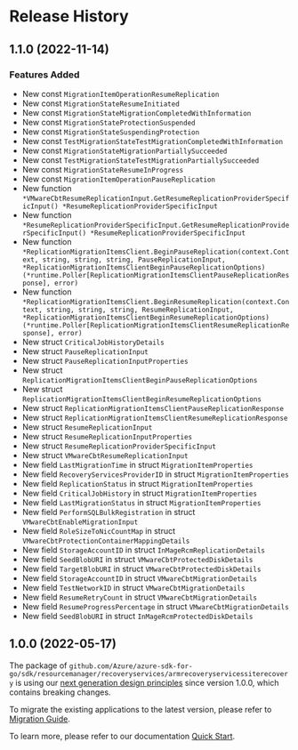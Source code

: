 # Release History

## 1.1.0 (2022-11-14)
### Features Added

- New const `MigrationItemOperationResumeReplication`
- New const `MigrationStateResumeInitiated`
- New const `MigrationStateMigrationCompletedWithInformation`
- New const `MigrationStateProtectionSuspended`
- New const `MigrationStateSuspendingProtection`
- New const `TestMigrationStateTestMigrationCompletedWithInformation`
- New const `MigrationStateMigrationPartiallySucceeded`
- New const `TestMigrationStateTestMigrationPartiallySucceeded`
- New const `MigrationStateResumeInProgress`
- New const `MigrationItemOperationPauseReplication`
- New function `*VMwareCbtResumeReplicationInput.GetResumeReplicationProviderSpecificInput() *ResumeReplicationProviderSpecificInput`
- New function `*ResumeReplicationProviderSpecificInput.GetResumeReplicationProviderSpecificInput() *ResumeReplicationProviderSpecificInput`
- New function `*ReplicationMigrationItemsClient.BeginPauseReplication(context.Context, string, string, string, PauseReplicationInput, *ReplicationMigrationItemsClientBeginPauseReplicationOptions) (*runtime.Poller[ReplicationMigrationItemsClientPauseReplicationResponse], error)`
- New function `*ReplicationMigrationItemsClient.BeginResumeReplication(context.Context, string, string, string, ResumeReplicationInput, *ReplicationMigrationItemsClientBeginResumeReplicationOptions) (*runtime.Poller[ReplicationMigrationItemsClientResumeReplicationResponse], error)`
- New struct `CriticalJobHistoryDetails`
- New struct `PauseReplicationInput`
- New struct `PauseReplicationInputProperties`
- New struct `ReplicationMigrationItemsClientBeginPauseReplicationOptions`
- New struct `ReplicationMigrationItemsClientBeginResumeReplicationOptions`
- New struct `ReplicationMigrationItemsClientPauseReplicationResponse`
- New struct `ReplicationMigrationItemsClientResumeReplicationResponse`
- New struct `ResumeReplicationInput`
- New struct `ResumeReplicationInputProperties`
- New struct `ResumeReplicationProviderSpecificInput`
- New struct `VMwareCbtResumeReplicationInput`
- New field `LastMigrationTime` in struct `MigrationItemProperties`
- New field `RecoveryServicesProviderID` in struct `MigrationItemProperties`
- New field `ReplicationStatus` in struct `MigrationItemProperties`
- New field `CriticalJobHistory` in struct `MigrationItemProperties`
- New field `LastMigrationStatus` in struct `MigrationItemProperties`
- New field `PerformSQLBulkRegistration` in struct `VMwareCbtEnableMigrationInput`
- New field `RoleSizeToNicCountMap` in struct `VMwareCbtProtectionContainerMappingDetails`
- New field `StorageAccountID` in struct `InMageRcmReplicationDetails`
- New field `SeedBlobURI` in struct `VMwareCbtProtectedDiskDetails`
- New field `TargetBlobURI` in struct `VMwareCbtProtectedDiskDetails`
- New field `StorageAccountID` in struct `VMwareCbtMigrationDetails`
- New field `TestNetworkID` in struct `VMwareCbtMigrationDetails`
- New field `ResumeRetryCount` in struct `VMwareCbtMigrationDetails`
- New field `ResumeProgressPercentage` in struct `VMwareCbtMigrationDetails`
- New field `SeedBlobURI` in struct `InMageRcmProtectedDiskDetails`


## 1.0.0 (2022-05-17)

The package of `github.com/Azure/azure-sdk-for-go/sdk/resourcemanager/recoveryservices/armrecoveryservicessiterecovery` is using our [next generation design principles](https://azure.github.io/azure-sdk/general_introduction.html) since version 1.0.0, which contains breaking changes.

To migrate the existing applications to the latest version, please refer to [Migration Guide](https://aka.ms/azsdk/go/mgmt/migration).

To learn more, please refer to our documentation [Quick Start](https://aka.ms/azsdk/go/mgmt).